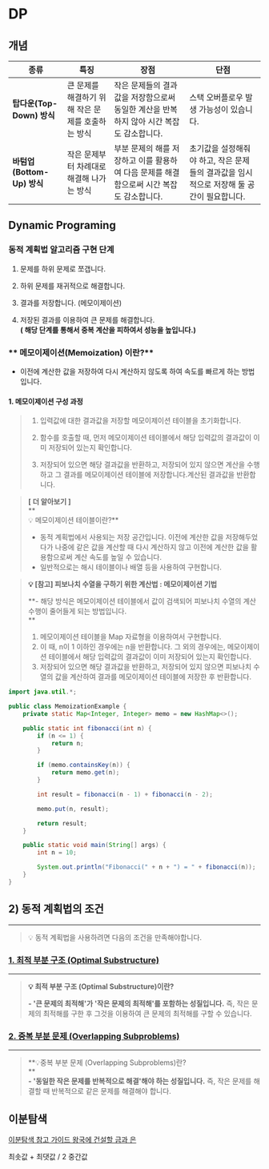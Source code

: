 
# DP 

## 개념 

|**종류**|**특징**|**장점**|**단점**|
|---|---|---|---|
|**탑다운(Top-Down) 방식**|큰 문제를 해결하기 위해 작은 문제를 호출하는 방식|작은 문제들의 결과값을 저장함으로써 동일한 계산을 반복하지 않아 시간 복잡도 감소합니다.|스택 오버플로우 발생 가능성이 있습니다.|
|**바텀업(Bottom-Up) 방식**|작은 문제부터 차례대로 해결해 나가는 방식|부분 문제의 해를 저장하고 이를 활용하여 다음 문제를 해결함으로써 시간 복잡도 감소합니다.|초기값을 설정해줘야 하고, 작은 문제들의 결과값을 임시적으로 저장해 둘 공간이 필요합니다.|


## Dynamic Programing

### 동적 계획법 알고리즘 구현 단계 
  
1. 문제를 하위 문제로 쪼갭니다.  
  
2. 하위 문제를 재귀적으로 해결합니다.  
  
3. 결과를 저장합니다. (메모이제이션)  
  
4. 저장된 결과를 이용하여 큰 문제를 해결합니다.  
**( 해당 단계를 통해서 중복 계산을 피하여서 성능을 높입니다.)**


### ** 메모이제이션(Memoization) 이란?**  
  
- 이전에 계산한 값을 저장하여 다시 계산하지 않도록 하여 속도를 빠르게 하는 방법입니다.

#### 1. 메모이제이션 구성 과정

> 1. 입력값에 대한 결과값을 저장할 메모이제이션 테이블을 초기화합니다.  
>   
> 2. 함수를 호출할 때, 먼저 메모이제이션 테이블에서 해당 입력값의 결과값이 이미 저장되어 있는지 확인합니다.  
>   
> 3. 저장되어 있으면 해당 결과값을 반환하고, 저장되어 있지 않으면 계산을 수행하고 그 결과를 메모이제이션 테이블에 저장합니다.계산된 결과값을 반환합니다.

> **[ 더 알아보기 ]**  
> **  
> 💡 메모이제이션 테이블이란?**  
>   
> - 동적 계획법에서 사용되는 저장 공간입니다. 이전에 계산한 값을 저장해두었다가 나중에 같은 값을 계산할 때 다시 계산하지 않고 이전에 계산한 값을 활용함으로써 계산 속도를 높일 수 있습니다.  
> - 일반적으로는 해시 테이블이나 배열 등을 사용하여 구현합니다.


> **💡 [참고] 피보나치 수열을 구하기 위한 계산법 : 메모이제이션 기법**  
>   
> **- 해당 방식은 메모이제이션 테이블에서 값이 검색되어 피보나치 수열의 계산 수행이 줄어들게 되는 방법입니다.  
> **  
> 1. 메모이제이션 테이블을 Map 자료형을 이용하여서 구현합니다.  
> 2. 이 때, n이 1 이하인 경우에는 n을 반환합니다. 그 외의 경우에는, 메모이제이션 테이블에서 해당 입력값의 결과값이 이미 저장되어 있는지 확인합니다.  
> 3. 저장되어 있으면 해당 결과값을 반환하고, 저장되어 있지 않으면 피보나치 수열의 값을 계산하여 결과를 메모이제이션 테이블에 저장한 후 반환합니다.

```java
import java.util.*;

public class MemoizationExample {
    private static Map<Integer, Integer> memo = new HashMap<>();

    public static int fibonacci(int n) {
        if (n <= 1) {
            return n;
        }

        if (memo.containsKey(n)) {
            return memo.get(n);
        }

        int result = fibonacci(n - 1) + fibonacci(n - 2);

        memo.put(n, result);

        return result;
    }

    public static void main(String[] args) {
        int n = 10;

        System.out.println("Fibonacci(" + n + ") = " + fibonacci(n));
    }
}
```


## 2) 동적 계획법의 조건

---

> 💡 동적 계획법을 사용하려면 다음의 조건을 만족해야합니다.

### [1. 최적 부분 구조 (Optimal Substructure)](https://adjh54.tistory.com/201#1.%20%EC%B5%9C%EC%A0%81%20%EB%B6%80%EB%B6%84%20%EA%B5%AC%EC%A1%B0%20(Optimal%20Substructure)-1)

---

> **💡 최적 부분 구조 (Optimal Substructure)이란?**  
>   
> **- '큰 문제의 최적해'가 '작은 문제의 최적해'를 포함하는 성질입니다.** 즉, 작은 문제의 최적해를 구한 후 그것을 이용하여 큰 문제의 최적해를 구할 수 있습니다.

### [2. 중복 부분 문제 (Overlapping Subproblems)](https://adjh54.tistory.com/201#2.%20%EC%A4%91%EB%B3%B5%20%EB%B6%80%EB%B6%84%20%EB%AC%B8%EC%A0%9C%20(Overlapping%20Subproblems)-1)

---

> **💡중복 부분 문제 (Overlapping Subproblems)란?  
> **  
> **- '동일한 작은 문제를 반복적으로 해결'해야 하는 성질입니다.** 즉, 작은 문제를 해결할 때 반복적으로 같은 문제를 해결해야 합니다.



## 이분탐색 

[이분탐색 참고 가이드 왕국에 건설할 금과 은 ](https://bellog.tistory.com/188) 

최솟값 + 최댓값 / 2 
중간값 